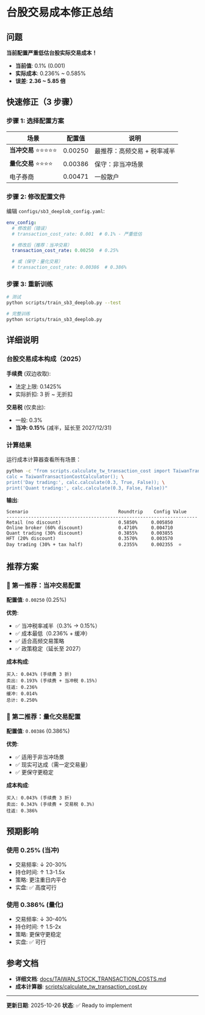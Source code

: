 # 台股交易成本修正总结

## 问题

**当前配置严重低估台股实际交易成本！**

- **当前值**: 0.1% (0.001)
- **实际成本**: 0.236% ~ 0.585%
- **误差**: **2.36 ~ 5.85 倍**

## 快速修正（3 步骤）

### 步骤 1: 选择配置方案

| 场景 | 配置值 | 说明 |
|------|--------|------|
| **当冲交易** ⭐⭐⭐⭐⭐ | 0.00250 | 最推荐：高频交易 + 税率减半 |
| **量化交易** ⭐⭐⭐⭐ | 0.00386 | 保守：非当冲场景 |
| 电子券商 | 0.00471 | 一般散户 |

### 步骤 2: 修改配置文件

编辑 `configs/sb3_deeplob_config.yaml`:

```yaml
env_config:
  # 修改前（错误）
  # transaction_cost_rate: 0.001  # 0.1% - 严重低估

  # 修改后（推荐：当冲交易）
  transaction_cost_rate: 0.00250  # 0.25%

  # 或（保守：量化交易）
  # transaction_cost_rate: 0.00386  # 0.386%
```

### 步骤 3: 重新训练

```bash
# 测试
python scripts/train_sb3_deeplob.py --test

# 完整训练
python scripts/train_sb3_deeplob.py
```

## 详细说明

### 台股交易成本构成（2025）

**手续费** (双边收取):
- 法定上限: 0.1425%
- 实际折扣: 3 折 ~ 无折扣

**交易税** (仅卖出):
- 一般: 0.3%
- **当冲: 0.15%** (减半，延长至 2027/12/31)

### 计算结果

运行成本计算器查看所有场景：

```bash
python -c "from scripts.calculate_tw_transaction_cost import TaiwanTransactionCostCalculator; \
calc = TaiwanTransactionCostCalculator(); \
print('Day trading:', calc.calculate(0.3, True, False)); \
print('Quant trading:', calc.calculate(0.3, False, False))"
```

**输出**:

```
Scenario                                 Roundtrip    Config Value
----------------------------------------------------------------------
Retail (no discount)                     0.5850%     0.005850
Online broker (60% discount)             0.4710%     0.004710
Quant trading (30% discount)             0.3855%     0.003855
HFT (20% discount)                       0.3570%     0.003570
Day trading (30% + tax half)             0.2355%     0.002355  ⭐
```

## 推荐方案

### 🥇 第一推荐：当冲交易配置

**配置值**: `0.00250` (0.25%)

**优势**:
- ✅ 当冲税率减半（0.3% → 0.15%）
- ✅ 成本最低（0.236% + 缓冲）
- ✅ 适合高频交易策略
- ✅ 政策稳定（延长至 2027）

**成本构成**:
```
买入: 0.043% (手续费 3 折)
卖出: 0.193% (手续费 + 当冲税 0.15%)
往返: 0.236%
缓冲: 0.014%
总计: 0.250%
```

### 🥈 第二推荐：量化交易配置

**配置值**: `0.00386` (0.386%)

**优势**:
- ✅ 适用于非当冲场景
- ✅ 现实可达成（需一定交易量）
- ✅ 更保守更稳定

**成本构成**:
```
买入: 0.043% (手续费 3 折)
卖出: 0.343% (手续费 + 交易税 0.3%)
往返: 0.386%
```

## 预期影响

### 使用 0.25% (当冲)

- 交易频率: ↓ 20-30%
- 持仓时间: ↑ 1.3-1.5x
- 策略: 更注重日内平仓
- 实盘: ✅ 高度可行

### 使用 0.386% (量化)

- 交易频率: ↓ 30-40%
- 持仓时间: ↑ 1.5-2x
- 策略: 更保守更稳定
- 实盘: ✅ 可行

## 参考文档

- **详细文档**: [docs/TAIWAN_STOCK_TRANSACTION_COSTS.md](docs/TAIWAN_STOCK_TRANSACTION_COSTS.md)
- **成本计算器**: [scripts/calculate_tw_transaction_cost.py](scripts/calculate_tw_transaction_cost.py)

---

**更新日期**: 2025-10-26
**状态**: ✅ Ready to implement
